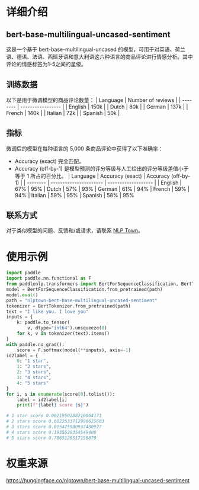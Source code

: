 # 详细介绍
## bert-base-multilingual-uncased-sentiment
这是一个基于 bert-base-multilingual-uncased 的模型，可用于对英语、荷兰语、德语、法语、西班牙语和意大利语这六种语言的商品评论进行情感分析。其中评论的情感标签为1-5之间的星级。

## 训练数据
以下是用于微调模型的商品评论数量：
| Language | Number of reviews |
| -------- | ----------------- |
| English  | 150k           |
| Dutch    | 80k            |
| German   | 137k           |
| French   | 140k           |
| Italian  | 72k            |
| Spanish  | 50k            |

## 指标
微调后的模型在每种语言的 5,000 条商品评论中获得了以下准确率：
- Accuracy (exact) 完全匹配。
- Accuracy (off-by-1) 是模型预测的评分等级与人工给出的评分等级差值小于等于 1 所占的百分比。
| Language | Accuracy (exact) | Accuracy (off-by-1) |
| -------- | ---------------------- | ------------------- |
| English  | 67%                 | 95%
| Dutch    | 57%                 | 93%
| German   | 61%                 | 94%
| French   | 59%                 | 94%
| Italian  | 59%                 | 95%
| Spanish  | 58%                 | 95%

## 联系方式
对于类似模型的问题、反馈和/或请求，请联系 [NLP Town](https://www.nlp.town)。


# 使用示例

```python
import paddle
import paddle.nn.functional as F
from paddlenlp.transformers import BertForSequenceClassification, BertTokenizer
model = BertForSequenceClassification.from_pretrained(path)
model.eval()
path = "nlptown-bert-base-multilingual-uncased-sentiment"
tokenizer = BertTokenizer.from_pretrained(path)
text = "I like you. I love you"
inputs = {
    k: paddle.to_tensor(
        v, dtype="int64").unsqueeze(0)
    for k, v in tokenizer(text).items()
}
with paddle.no_grad():
    score = F.softmax(model(**inputs), axis=-1)
id2label = {
    0: "1 star",
    1: "2 stars",
    2: "3 stars",
    3: "4 stars",
    4: "5 stars"
}
for i, s in enumerate(score[0].tolist()):
    label = id2label[i]
    print(f"{label} score {s}")

# 1 star score 0.0021950288210064173
# 2 stars score 0.0022533712908625603
# 3 stars score 0.015475980937480927
# 4 stars score 0.1935628354549408
# 5 stars score 0.7865128517150879

```

# 权重来源

https://huggingface.co/nlptown/bert-base-multilingual-uncased-sentiment
